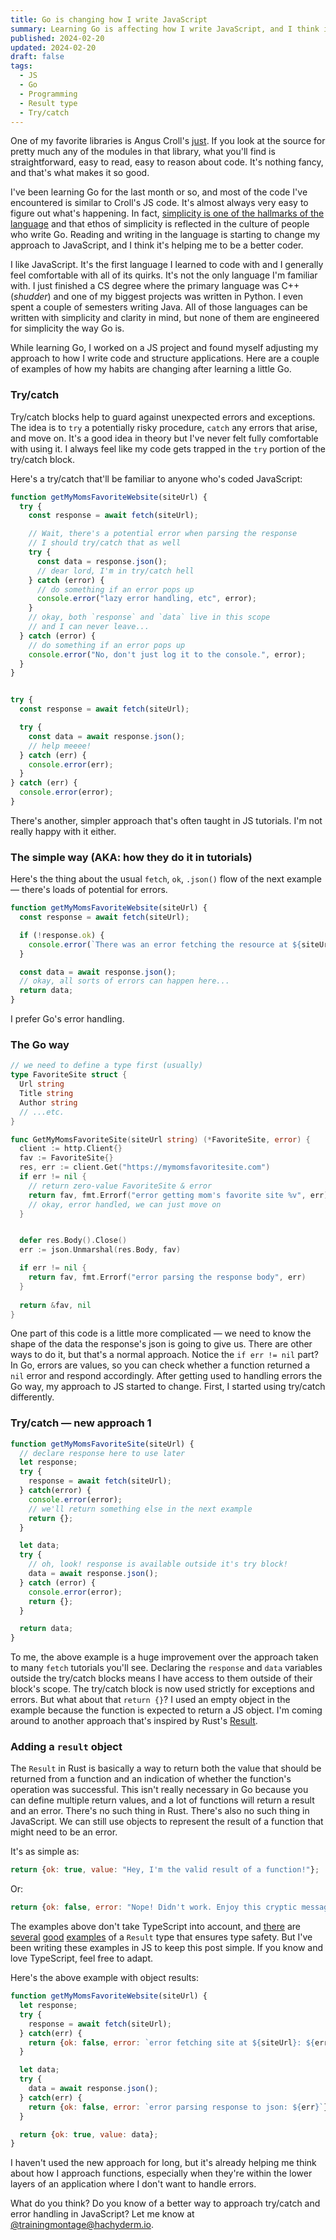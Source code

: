 ```yaml
---
title: Go is changing how I write JavaScript
summary: Learning Go is affecting how I write JavaScript, and I think it's a good thing.
published: 2024-02-20
updated: 2024-02-20
draft: false
tags:
  - JS
  - Go
  - Programming
  - Result type
  - Try/catch
---
```


One of my favorite libraries is Angus Croll's [just](https://anguscroll.com/just/). If you look at the source for pretty much any of the modules in that library, what you'll find is straightforward, easy to read, easy to reason about code. It's nothing fancy, and that's what makes it so good.

I've been learning Go for the last month or so, and most of the code I've encountered is similar to Croll's JS code. It's almost always very easy to figure out what's happening. In fact, [simplicity is one of the hallmarks of the language](https://www.programmingtalks.org/talk/dotgo-2015-rob-pike-simplicity-is-complicated) and that ethos of simplicity is reflected in the culture of people who write Go. Reading and writing in the language is starting to change my approach to JavaScript, and I think it's helping me to be a better coder.

I like JavaScript. It's the first language I learned to code with and I generally feel comfortable with all of its quirks. It's not the only language I'm familiar with. I just finished a CS degree where the primary language was C++ (_shudder_) and one of my biggest projects was written in Python. I even spent a couple of semesters writing Java. All of those languages can be written with simplicity and clarity in mind, but none of them are engineered for simplicity the way Go is.

While learning Go, I worked on a JS project and found myself adjusting my approach to how I write code and structure applications. Here are a couple of examples of how my habits are changing after learning a little Go.

### Try/catch

Try/catch blocks help to guard against unexpected errors and exceptions. The idea is to `try` a potentially risky procedure, `catch` any errors that arise, and move on. It's a good idea in theory but I've never felt fully comfortable with using it. I always feel like my code gets trapped in the `try` portion of the try/catch block.

Here's a try/catch that'll be familiar to anyone who's coded JavaScript:

```js
function getMyMomsFavoriteWebsite(siteUrl) {
  try {
    const response = await fetch(siteUrl);

    // Wait, there's a potential error when parsing the response
    // I should try/catch that as well
    try {
      const data = response.json();
      // dear lord, I'm in try/catch hell
    } catch (error) {
      // do something if an error pops up
      console.error("lazy error handling, etc", error);
    }
    // okay, both `response` and `data` live in this scope
    // and I can never leave...
  } catch (error) {
    // do something if an error pops up
    console.error("No, don't just log it to the console.", error);
  }
}
```

```js

try {
  const response = await fetch(siteUrl);

  try {
    const data = await response.json();
    // help meeee!
  } catch (err) {
    console.error(err);
  }
} catch (err) {
  console.error(error);
}

```
There's another, simpler approach that's often taught in JS tutorials. I'm not really happy with it either.

### The simple way (AKA: how they do it in tutorials)
Here's the thing about the usual `fetch`, `ok`, `.json()` flow of the next example — there's loads of potential for errors.

```js
function getMyMomsFavoriteWebsite(siteUrl) {
  const response = await fetch(siteUrl);

  if (!response.ok) {
    console.error(`There was an error fetching the resource at ${siteUrl}`);
  }

  const data = await response.json();
  // okay, all sorts of errors can happen here...
  return data;
}
```

I prefer Go's error handling.

### The Go way

```go
// we need to define a type first (usually)
type FavoriteSite struct {
  Url string
  Title string
  Author string
  // ...etc.
}

func GetMyMomsFavoriteSite(siteUrl string) (*FavoriteSite, error) {
  client := http.Client{}
  fav := FavoriteSite{}
  res, err := client.Get("https://mymomsfavoritesite.com")
  if err != nil {
    // return zero-value FavoriteSite & error
    return fav, fmt.Errorf("error getting mom's favorite site %v", err)
    // okay, error handled, we can just move on
  }


  defer res.Body().Close()
  err := json.Unmarshal(res.Body, fav)

  if err != nil {
    return fav, fmt.Errorf("error parsing the response body", err)
  }
  
  return &fav, nil
}
```

One part of this code is a little more complicated — we need to know the shape of the data the response's json is going to give us. There are other ways to do it, but that's a normal approach. Notice the `if err != nil` part? In Go, errors are values, so you can check whether a function returned a `nil` error and respond accordingly. After getting used to handling errors the Go way, my approach to JS started to change. First, I started using try/catch differently.

### Try/catch — new approach 1
```js
function getMyMomsFavoriteSite(siteUrl) {
  // declare response here to use later
  let response;
  try {
    response = await fetch(siteUrl);
  } catch(error) {
    console.error(error);
    // we'll return something else in the next example
    return {};
  }

  let data;
  try {
    // oh, look! response is available outside it's try block!
    data = await response.json();
  } catch (error) {
    console.error(error);
    return {};
  }

  return data;
}
```

To me, the above example is a huge improvement over the approach taken to many `fetch` tutorials you'll see. Declaring the `response` and `data` variables outside the try/catch blocks means I have access to them outside of their block's scope. The try/catch block is now used strictly for exceptions and errors. But what about that `return {}`? I used an empty object in the example because the function is expected to return a JS object. I'm coming around to another approach that's inspired by Rust's [Result](https://doc.rust-lang.org/rust-by-example/std/result.html).

### Adding a `result` object

The `Result` in Rust is basically a way to return both the value that should be returned from a function and an indication of whether the function's operation was successful. This isn't really necessary in Go because you can define multiple return values, and a lot of functions will return a result and an error. There's no such thing in Rust. There's also no such thing in JavaScript. We can still use objects to represent the result of a function that might need to be an error.

It's as simple as:

```js
return {ok: true, value: "Hey, I'm the valid result of a function!"};
```

Or:

```js
return {ok: false, error: "Nope! Didn't work. Enjoy this cryptic message instead"};
```

The examples above don't take TypeScript into account, and [there](https://imhoff.blog/posts/using-results-in-typescript) are [several](https://typescript.wtf/blog/result-type) [good](https://lab.scub.net/understanding-result-pattern-in-typescript-e82934cea096) [examples](https://github.com/badrap/result) of a `Result` type that ensures type safety. But I've been writing these examples in JS to keep this post simple. If you know and love TypeScript, feel free to adapt.

Here's the above example with object results:

```js
function getMyMomsFavoriteWebsite(siteUrl) {
  let response;
  try {
    response = await fetch(siteUrl);
  } catch(err) {
    return {ok: false, error: `error fetching site at ${siteUrl}: ${err}`};
  }

  let data;
  try {
    data = await response.json();
  } catch(err) {
    return {ok: false, error: `error parsing response to json: ${err}`};
  }

  return {ok: true, value: data};
}
```

I haven't used the new approach for long, but it's already helping me think about how I approach functions, especially when they're within the lower layers of an application where I don't want to handle errors.

What do you think? Do you know of a better way to approach try/catch and error handling in JavaScript? Let me know at [@trainingmontage@hachyderm.io](https://hachyderm.io/@trainingmontage).